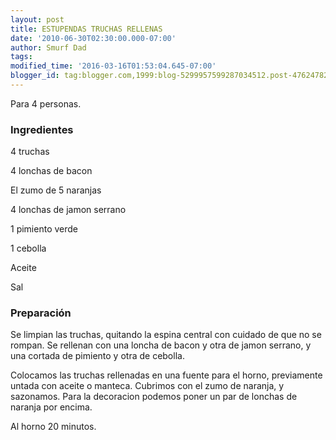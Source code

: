 ```yaml
---
layout: post
title: ESTUPENDAS TRUCHAS RELLENAS
date: '2010-06-30T02:30:00.000-07:00'
author: Smurf Dad
tags: 
modified_time: '2016-03-16T01:53:04.645-07:00'
blogger_id: tag:blogger.com,1999:blog-5299957599287034512.post-4762478255329808561
---
```


Para 4 personas.

<h3>Ingredientes</h3>

4 truchas

4 lonchas de bacon

El zumo de 5 naranjas

4 lonchas de jamon serrano

1 pimiento verde

1 cebolla

Aceite

Sal

<h3>Preparación</h3>

Se limpian las truchas, quitando la espina central con cuidado de que no se rompan. Se rellenan con una loncha de bacon y otra de jamon serrano, y una cortada de pimiento y otra de cebolla.

Colocamos las truchas rellenadas en una fuente para el horno, previamente untada con aceite o manteca. Cubrimos con el zumo de naranja, y sazonamos. Para la decoracion podemos poner un par de lonchas de naranja por encima.

Al horno 20 minutos.

